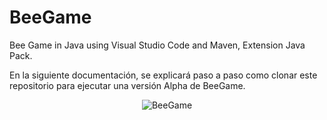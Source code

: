# BeeGame
Bee Game in Java using Visual Studio Code and Maven, Extension Java Pack.

En la siguiente documentación, se explicará paso a paso como clonar este repositorio para ejecutar una versión Alpha de BeeGame.

<div align="center" >
    <img src="./img/BeeGame.jpg" alt="BeeGame"/>
</div>
